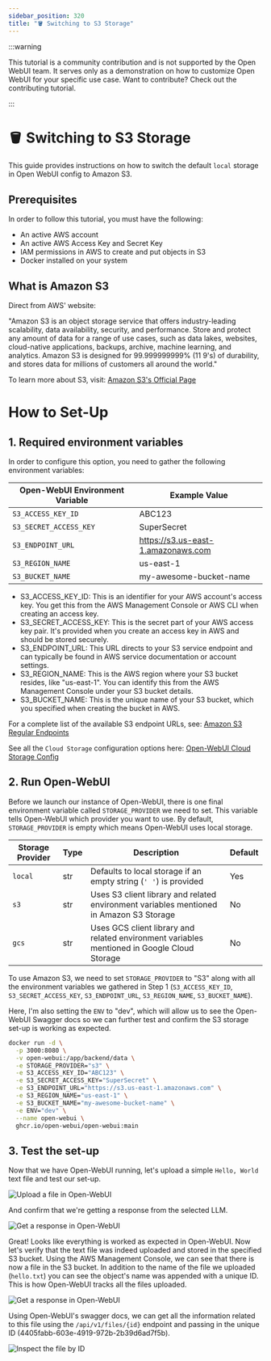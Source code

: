 ```yaml
---
sidebar_position: 320
title: "🪣 Switching to S3 Storage"
---
```


:::warning

This tutorial is a community contribution and is not supported by the Open WebUI team. It serves only as a demonstration on how to customize Open WebUI for your specific use case. Want to contribute? Check out the contributing tutorial.

:::

# 🪣 Switching to S3 Storage

This guide provides instructions on how to switch the default `local` storage in Open WebUI config to Amazon S3.

## Prerequisites

In order to follow this tutorial, you must have the following:

- An active AWS account
- An active AWS Access Key and Secret Key
- IAM permissions in AWS to create and put objects in S3
- Docker installed on your system

## What is Amazon S3

Direct from AWS' website:

"Amazon S3 is an object storage service that offers industry-leading scalability, data availability, security, and performance. Store and protect any amount of data for a range of use cases, such as data lakes, websites, cloud-native applications, backups, archive, machine learning, and analytics. Amazon S3 is designed for 99.999999999% (11 9's) of durability, and stores data for millions of customers all around the world."

To learn more about S3, visit: [Amazon S3's Official Page](https://aws.amazon.com/s3/)

# How to Set-Up

## 1. Required environment variables

In order to configure this option, you need to gather the following environment variables:

| **Open-WebUI Environment Variable** | **Example Value**                           |
|-------------------------------------|---------------------------------------------|
| `S3_ACCESS_KEY_ID`                  | ABC123                                      |
| `S3_SECRET_ACCESS_KEY`              | SuperSecret                                 |
| `S3_ENDPOINT_URL`                   | https://s3.us-east-1.amazonaws.com          |
| `S3_REGION_NAME`                    | us-east-1                                   |
| `S3_BUCKET_NAME`                    | my-awesome-bucket-name                      |

- S3_ACCESS_KEY_ID: This is an identifier for your AWS account's access key. You get this from the AWS Management Console or AWS CLI when creating an access key.
- S3_SECRET_ACCESS_KEY: This is the secret part of your AWS access key pair. It's provided when you create an access key in AWS and should be stored securely.
- S3_ENDPOINT_URL: This URL directs to your S3 service endpoint and can typically be found in AWS service documentation or account settings.
- S3_REGION_NAME: This is the AWS region where your S3 bucket resides, like "us-east-1". You can identify this from the AWS Management Console under your S3 bucket details.
- S3_BUCKET_NAME: This is the unique name of your S3 bucket, which you specified when creating the bucket in AWS.

For a complete list of the available S3 endpoint URLs, see: [Amazon S3 Regular Endpoints](https://docs.aws.amazon.com/general/latest/gr/s3.html)

See all the `Cloud Storage` configuration options here: [Open-WebUI Cloud Storage Config](https://docs.openwebui.com/getting-started/env-configuration#cloud-storage)

## 2. Run Open-WebUI

Before we launch our instance of Open-WebUI, there is one final environment variable called `STORAGE_PROVIDER` we need to set. This variable tells Open-WebUI which provider you want to use. By default, `STORAGE_PROVIDER` is empty which means Open-WebUI uses local storage.

| **Storage Provider** | **Type** | **Description**                                                                                 | **Default** |
|----------------------|----------|-------------------------------------------------------------------------------------------------|-------------|
| `local`              | str      | Defaults to local storage if an empty string (`' '`) is provided                                | Yes         |
| `s3`                 | str      | Uses S3 client library and related environment variables mentioned in Amazon S3 Storage         | No          |
| `gcs`                | str      | Uses GCS client library and related environment variables mentioned in Google Cloud Storage     | No          |

To use Amazon S3, we need to set `STORAGE_PROVIDER` to "S3" along with all the environment variables we gathered in Step 1 (`S3_ACCESS_KEY_ID`, `S3_SECRET_ACCESS_KEY`, `S3_ENDPOINT_URL`, `S3_REGION_NAME`, `S3_BUCKET_NAME`).

Here, I'm also setting the `ENV` to "dev", which will allow us to see the Open-WebUI Swagger docs so we can further test and confirm the S3 storage set-up is working as expected.

```sh
docker run -d \
  -p 3000:8080 \
  -v open-webui:/app/backend/data \
  -e STORAGE_PROVIDER="s3" \
  -e S3_ACCESS_KEY_ID="ABC123" \
  -e S3_SECRET_ACCESS_KEY="SuperSecret" \
  -e S3_ENDPOINT_URL="https://s3.us-east-1.amazonaws.com" \
  -e S3_REGION_NAME="us-east-1" \
  -e S3_BUCKET_NAME="my-awesome-bucket-name" \
  -e ENV="dev" \
  --name open-webui \
  ghcr.io/open-webui/open-webui:main
```

## 3. Test the set-up

Now that we have Open-WebUI running, let's upload a simple `Hello, World` text file and test our set-up.

![Upload a file in Open-WebUI](/images/tutorials/amazon-s3/amazon-s3-upload-file.png)

And confirm that we're getting a response from the selected LLM.

![Get a response in Open-WebUI](/images/tutorials/amazon-s3/amazon-s3-oui-response.png)

Great! Looks like everything is worked as expected in Open-WebUI. Now let's verify that the text file was indeed uploaded and stored in the specified S3 bucket. Using the AWS Management Console, we can see that there is now a file in the S3 bucket. In addition to the name of the file we uploaded (`hello.txt`) you can see the object's name was appended with a unique ID. This is how Open-WebUI tracks all the files uploaded.

![Get a response in Open-WebUI](/images/tutorials/amazon-s3/amazon-s3-object-in-bucket.png)

Using Open-WebUI's swagger docs, we can get all the information related to this file using the `/api/v1/files/{id}` endpoint and passing in the unique ID (4405fabb-603e-4919-972b-2b39d6ad7f5b).

![Inspect the file by ID](/images/tutorials/amazon-s3/amazon-s3-get-file-by-id.png)
